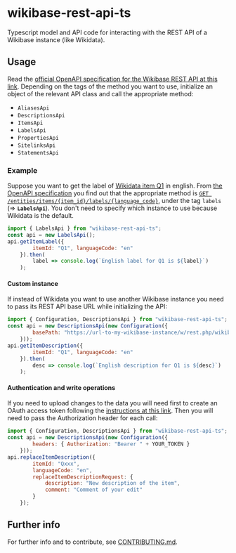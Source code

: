 # wikibase-rest-api-ts

Typescript model and API code for interacting with the REST API of a Wikibase instance (like Wikidata).

## Usage

Read the [official OpenAPI specification for the Wikibase REST API at this link](https://doc.wikimedia.org/Wikibase/master/js/rest-api/).
Depending on the tags of the method you want to use, initialize an object of the relevant API class and call the appropriate method:
- `AliasesApi`
- `DescriptionsApi`
- `ItemsApi`
- `LabelsApi`
- `PropertiesApi`
- `SitelinksApi`
- `StatementsApi`

### Example

Suppose you want to get the label of [Wikidata item Q1](https://www.wikidata.org/wiki/Q1) in english.
From [the OpenAPI specification](https://doc.wikimedia.org/Wikibase/master/js/rest-api/) you find out that the appropriate method is [`GET /entities/items/{item_id}/labels/{language_code}`](https://doc.wikimedia.org/Wikibase/master/js/rest-api/#/labels/getItemLabel), under the tag `labels` (=> **`LabelsApi`**).
You don't need to specify which instance to use because Wikidata is the default.
```js
import { LabelsApi } from "wikibase-rest-api-ts";
const api = new LabelsApi();
api.getItemLabel({
        itemId: "Q1", languageCode: "en"
    }).then(
        label => console.log(`English label for Q1 is ${label}`)
    );
```

#### Custom instance

If instead of Wikidata you want to use another Wikibase instance you need to pass its REST API base URL while initializing the API:
```js
import { Configuration, DescriptionsApi } from "wikibase-rest-api-ts";
const api = new DescriptionsApi(new Configuration({
        basePath: "https://url-to-my-wikibase-instance/w/rest.php/wikibase",
    }));
api.getItemDescription({
        itemId: "Q1", languageCode: "en"
    }).then(
        desc => console.log(`English description for Q1 is ${desc}`)
    );
```

#### Authentication and write operations

If you need to upload changes to the data you will need first to create an OAuth access token following the [instructions at this link](https://www.wikidata.org/wiki/Wikidata:REST_API/Authentication).
Then you will need to pass the Authorization header for each call:
```js
import { Configuration, DescriptionsApi } from "wikibase-rest-api-ts";
const api = new DescriptionsApi(new Configuration({
        headers: { Authorization: "Bearer " + YOUR_TOKEN }
    }));
api.replaceItemDescription({
        itemId: "Qxxx",
        languageCode: "en",
        replaceItemDescriptionRequest: {
            description: "New description of the item",
            comment: "Comment of your edit"
        }
    });
```

## Further info

For further info and to contribute, see [CONTRIBUTING.md](./CONTRIBUTING.md).
